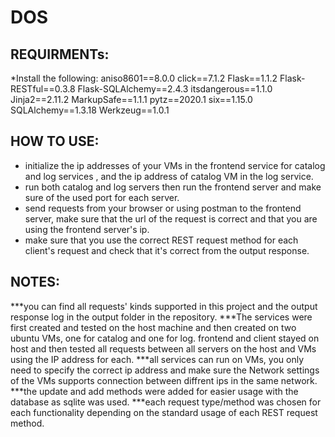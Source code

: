 # DOS
## REQUIRMENTs:
*Install the following:
aniso8601==8.0.0
click==7.1.2
Flask==1.1.2
Flask-RESTful==0.3.8
Flask-SQLAlchemy==2.4.3
itsdangerous==1.1.0
Jinja2==2.11.2
MarkupSafe==1.1.1
pytz==2020.1
six==1.15.0
SQLAlchemy==1.3.18
Werkzeug==1.0.1
## HOW TO USE:
* initialize the ip addresses of your VMs in the frontend service for catalog and log services , and the ip address of catalog VM in the log service.
* run both catalog and log servers then run the frontend server and make sure of the used port for each server.
* send requests from your browser or using postman to the frontend server, make sure that the url of the request is correct and that you are using the frontend server's ip.
* make sure that you use the correct REST request method for each client's request and check that it's correct from the output response.
## NOTES:
***you can find all requests' kinds supported in this project and the output response log in the output folder in the repository.
***The services were first created and tested on the host machine and then created on two ubuntu VMs, one for catalog and one for log. frontend and client stayed on host and then tested all requests between all servers on the host and VMs using the IP address for each.
***all services can run on VMs, you only need to specify the correct ip address and make sure the Network settings of the VMs supports connection between diffrent ips in the same network.
***the update and add methods were added for easier usage with the database as sqlite was used.
***each request type/method was chosen for each functionality depending on the standard usage of each REST request method.
